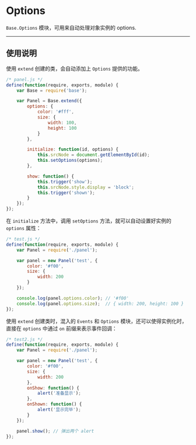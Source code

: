 
# Options

`Base.Options` 模块，可用来自动处理对象实例的 options.

---


## 使用说明

使用 `extend` 创建的类，会自动添加上 `Options` 提供的功能。

```js
/* panel.js */
define(function(require, exports, module) {
    var Base = require('base');

    var Panel = Base.extend({
        options: {
            color: '#fff',
            size: {
                width: 100,
                height: 100
            }
        },

        initialize: function(id, options) {
            this.srcNode = document.getElementById(id);
            this.setOptions(options);
        },

        show: function() {
            this.trigger('show');
            this.srcNode.style.display = 'block';
            this.trigger('shown');
        }
    });
});
```

在 `initialize` 方法中，调用 `setOptions` 方法，就可以自动设置好实例的 `options` 属性：

```js
/* test.js */
define(function(require, exports, module) {
    var Panel = require('./panel');

    var panel = new Panel('test', {
        color: '#f00',
        size: {
            width: 200
        }
    });

    console.log(panel.options.color); // '#f00'
    console.log(panel.options.size);  // { width: 200, height: 100 }
});
```

使用 `extend` 创建类时，混入的 `Events` 和 `Options` 模块，还可以使得实例化时，直接在
`options` 中通过 `on` 前缀来表示事件回调：

```js
/* test2.js */
define(function(require, exports, module) {
    var Panel = require('./panel');

    var panel = new Panel('test', {
        color: '#f00',
        size: {
            width: 200
        },
        onShow: function() {
            alert('准备显示');
        },
        onShown: function() {
            alert('显示完毕');
        }
    });

    panel.show(); // 弹出两个 alert
});
```
